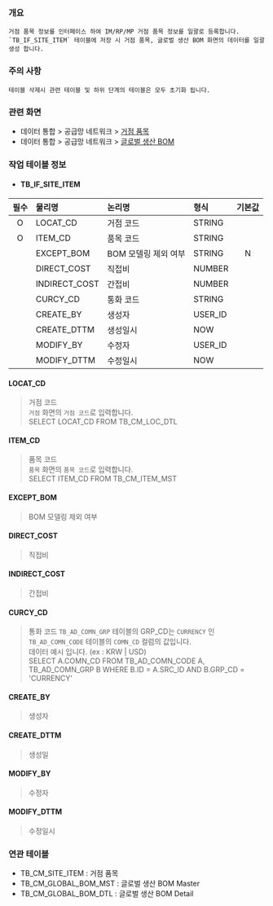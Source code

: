 ### 개요
    거점 품목 정보를 인터페이스 하여 IM/RP/MP 거점 품목 정보를 일괄로 등록합니다.  
    `TB_IF_SITE_ITEM` 테이블에 저장 시 거점 품목, 글로벌 생산 BOM 화면의 데이터를 일괄 생성 합니다.

### 주의 사항
    테이블 삭제시 관련 테이블 및 하위 단계의 테이블은 모두 초기화 됩니다. 

### 관련 화면
- 데이터 통합 > 공급망 네트워크 > [거점 품목](#/dataintegration/network/siteitem)
- 데이터 통합 > 공급망 네트워크 > [글로벌 생산 BOM](#/dataintegration/network/productionbom)

### 작업 테이블 정보

- #### TB_IF_SITE_ITEM

| 필수 | 물리명                                          | 논리명                   | 형식      | 기본값        | 
|:--:|:-------------------------------------------------|:------------------------|:----------|:-------------:|
| O  | LOCAT_CD                                         | 거점 코드                | STRING    |               |
| O  | ITEM_CD                                          | 품목 코드                | STRING    |               |
|    | EXCEPT_BOM                                       | BOM 모델링 제외 여부      | STRING    | N             |
|    | DIRECT_COST                                      | 직접비                   | NUMBER    |               |
|    | INDIRECT_COST                                    | 간접비                   | NUMBER    |               |
|    | CURCY_CD                                         | 통화 코드                | STRING    |               |
|    | CREATE_BY                                        | 생성자                   | USER_ID   |               |
|    | CREATE_DTTM                                      | 생성일시                 | NOW       |               |
|    | MODIFY_BY                                        | 수정자                   | USER_ID   |               |
|    | MODIFY_DTTM                                      | 수정일시                 | NOW       |               |


#### LOCAT_CD
> 거점 코드  
> `거점` 화면의 `거점 코드`로 입력합니다.  
> SELECT LOCAT_CD FROM TB_CM_LOC_DTL

#### ITEM_CD
> 품목 코드   
> `품목` 화면의 `품목 코드`로 입력합니다.  
> SELECT ITEM_CD FROM TB_CM_ITEM_MST  

#### EXCEPT_BOM
> BOM 모델링 제외 여부   


#### DIRECT_COST
> 직접비  

#### INDIRECT_COST
> 간접비  

#### CURCY_CD
> 통화 코드
> `TB_AD_COMN_GRP` 테이블의 GRP_CD는 `CURRENCY` 인 `TB_AD_COMN_CODE` 테이블의 `COMN_CD` 컬럼의 값입니다.    
> 데이터 예시 입니다. (ex : KRW | USD)  
> SELECT A.COMN_CD FROM TB_AD_COMN_CODE A, TB_AD_COMN_GRP B WHERE B.ID = A.SRC_ID AND B.GRP_CD = 'CURRENCY'

#### CREATE_BY
> 생성자

#### CREATE_DTTM
> 생성일

#### MODIFY_BY
> 수정자

#### MODIFY_DTTM
> 수정일시

### 연관 테이블

- TB_CM_SITE_ITEM : 거점 품목
- TB_CM_GLOBAL_BOM_MST : 글로벌 생산 BOM Master
- TB_CM_GLOBAL_BOM_DTL : 글로벌 생산 BOM Detail
